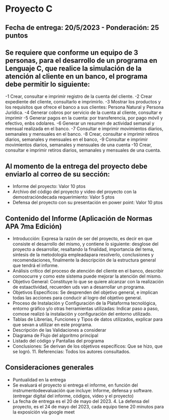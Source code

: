 # Proyecto C
## Fecha de entrega: 20/5/2023 - Ponderación: 25 puntos

## Se requiere que conforme un equipo de 3 personas, para el desarrollo de un programa en Lenguaje C, que realice la simulación de la atención al cliente en un banco, el programa debe permitir lo siguiente:

-1 Crear, consultar e imprimir registro de la cuenta del cliente. 
-2 Crear expediente del cliente, consultarlo e imprimirlo. 
-3 Mostrar los productos y los requisitos que ofrece el banco a sus clientes: Persona Natural y Persona Jurídica. 
-4 Generar cobros por servicio de la cuenta al cliente, consultar e imprimir
-5 Generar pagos en la cuenta: por transferencia, por pago móvil y efectivo, enbs odolares. 
-6 Generar un resumen de actividad semanal y mensual realizada en el banco. 
-7 Consultar e imprimir movimientos diarios, semanales y mensuales en el banco. 
-8 Crear, consultar e imprimir retiros diarios, semanales y mensuales en el banco, 
-9 Consultar e imprimir movimientos diarios, semanales y mensuales de una cuenta
-10 Crear, consultar e imprimir retiros diarios, semanales y mensuales de una cuenta. 

## Al momento de la entrega del proyecto debe enviarlo al correo de su sección:
- Informe del proyecto: Valor 10 ptos
- Archivo del código del proyecto y video del proyecto con la demostracióndecada requerimiento: Valor 5 ptos
- Defensa del proyecto con su presentación en power point: Valor 10 ptos

## Contenido del Informe (Aplicación de Normas APA 7ma Edición)
- Introducción: Expresa la razón de ser del proyecto, es decir en que consiste el
desarrollo del mismo, y contiene lo siguiente: desglose del proyecto a desarrollar, resaltando la finalidad, importancia del tema, síntesis de la metodología empleadapara resolverlo, conclusiones y recomendaciones, finalmente la descripción de la estructura general que tendrá el informe. 
- Análisis crítico del proceso de atención del cliente en el banco, describir comoocurre y como este sistema puede mejorar la atención del mismo. 
- Objetivo General: Constituye lo que se quiere alcanzar con la realización de estaactividad, recuerden uds van a desarrollar un programa.
- Objetivos Específicos: Se desprenden del objetivo general, e implican todas las
acciones para conducir al logro del objetivo general. 
- Proceso de Instalación y Configuración de la Plataforma tecnológica, entorno gráfico y/o otras herramientas utilizadas: Indicar paso a paso, comose realizó la instalación y configuración del entorno utilizado. 
- Tablas de Librerías, Funciones y Tipos de datos utilizados, explicar para que sevan a utilizar en este programa.
- Descripción de las Validaciones a considerar
- Diagrama de Flujo del algoritmo principal
- Listado del código y Pantallas del programa
- Conclusiones: Se derivan de los objetivos específicos: Que se hizo, que se logró. 11. Referencias: Todos los autores consultados.

## Consideraciones generales
- Puntualidad en la entrega
- Se evaluará el proyecto si entrega el informe, en función del instrumentodeevaluación que incluye: Informe, defensa y software. (entregar digital del informe, códigos, video y el proyecto)
- La fecha de entrega es el 20 de mayo del 2023. 4. La defensa del proyecto, es el 24 de mayo del 2023, cada equipo tiene 20 minutos para la exposición vía google meet
